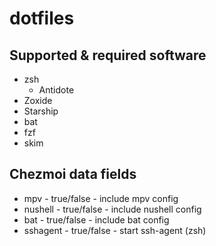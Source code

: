 # dotfiles

## Supported & required software

- zsh
  - Antidote
- Zoxide
- Starship
- bat
- fzf <!-- TODO include theme in nushell -->
- skim <!-- TODO include theme in nushell -->

## Chezmoi data fields

- mpv - true/false - include mpv config
- nushell - true/false - include nushell config
- bat - true/false - include bat config
- sshagent - true/false - start ssh-agent (zsh)

